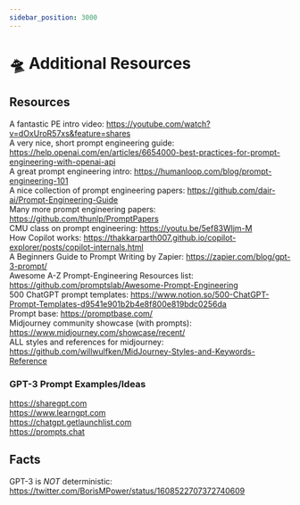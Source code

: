 ```yaml
---
sidebar_position: 3000
---
```


# 🛸 Additional Resources

## Resources

A fantastic PE intro video: https://youtube.com/watch?v=dOxUroR57xs&feature=shares<br/>
A very nice, short prompt engineering guide: https://help.openai.com/en/articles/6654000-best-practices-for-prompt-engineering-with-openai-api<br/>
A great prompt engineering intro: https://humanloop.com/blog/prompt-engineering-101<br/>
A nice collection of prompt engineering papers: https://github.com/dair-ai/Prompt-Engineering-Guide<br/>
Many more prompt engineering papers: https://github.com/thunlp/PromptPapers<br/>
CMU class on prompt engineering: https://youtu.be/5ef83Wljm-M<br/>
How Copilot works: https://thakkarparth007.github.io/copilot-explorer/posts/copilot-internals.html<br/>
A Beginners Guide to Prompt Writing by Zapier: https://zapier.com/blog/gpt-3-prompt/<br/>
Awesome A-Z Prompt-Engineering Resources list: https://github.com/promptslab/Awesome-Prompt-Engineering<br/>
500 ChatGPT prompt templates: https://www.notion.so/500-ChatGPT-Prompt-Templates-d9541e901b2b4e8f800e819bdc0256da<br/>
Prompt base: https://promptbase.com/<br/>
Midjourney community showcase (with prompts): https://www.midjourney.com/showcase/recent/<br/>
ALL styles and references for midjourney: https://github.com/willwulfken/MidJourney-Styles-and-Keywords-Reference

### GPT-3 Prompt Examples/Ideas

https://sharegpt.com <br/>
https://www.learngpt.com <br/>
https://chatgpt.getlaunchlist.com <br/>
https://prompts.chat


## Facts

GPT-3 is *NOT* deterministic: https://twitter.com/BorisMPower/status/1608522707372740609
